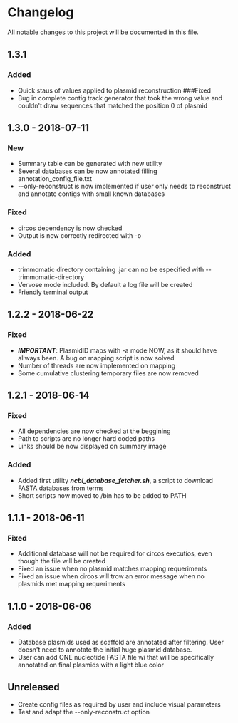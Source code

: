 # Changelog
All notable changes to this project will be documented in this file.

## 1.3.1
### Added
- Quick staus of values applied to plasmid reconstruction
###Fixed
- Bug in complete contig track generator that took the wrong value and couldn't draw sequences that matched the position 0 of plasmid

## 1.3.0 - 2018-07-11
### New
- Summary table can be generated with new utility
- Several databases can be now annotated filling annotation_config_file.txt
- --only-reconstruct is now implemented if user only needs to reconstruct and annotate contigs with small known databases
### Fixed
- circos dependency is now checked
- Output is now correctly redirected with -o
### Added
- trimmomatic directory containing .jar can no be especified with --trimmomatic-directory
- Vervose mode included. By default a log file will be created
- Friendly terminal output

## 1.2.2 - 2018-06-22
### Fixed
- ***IMPORTANT***: PlasmidID maps with -a mode NOW, as it should have allways been. A bug on mapping script is now solved
- Number of threads are now implemented on mapping
- Some cumulative clustering temporary files are now removed

## 1.2.1 - 2018-06-14
### Fixed
- All dependencies are now checked at the beggining
- Path to scripts are no longer hard coded paths
- Links should be now displayed on summary image

### Added
- Added first utility ***ncbi_database_fetcher.sh***, a script to download FASTA databases from terms
- Short scripts now moved to /bin has to be added to PATH


## 1.1.1 - 2018-06-11
### Fixed
- Additional database will not be required for circos executios, even though the file will be created
- Fixed an issue when no plasmid matches mapping requeriments
- Fixed an issue when circos will trow an error message when no plasmids met mapping requeriments


## 1.1.0 - 2018-06-06
### Added
- Database plasmids used as scaffold are annotated after filtering. User doesn't need to annotate the initial huge plasmid database.
- User can add ONE nucleotide FASTA file wi that will be specifically annotated on final plasmids with a light blue color

## Unreleased

- Create config files as required by user and include visual parameters
- Test and adapt the --only-reconstruct option